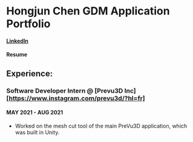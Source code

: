 # Hongjun Chen GDM Application Portfolio
#### [LinkedIn][mon_compte_linkedin]
#### Resume

## Experience:

### Software Developer Intern @ [Prevu3D Inc][https://www.instagram.com/prevu3d/?hl=fr]
#### MAY 2021 - AUG 2021
- Worked on the mesh cut tool of the main PreVu3D application, which was built in Unity.

[mon_compte_linkedin]: https://www.linkedin.com/in/hongjun-c/
